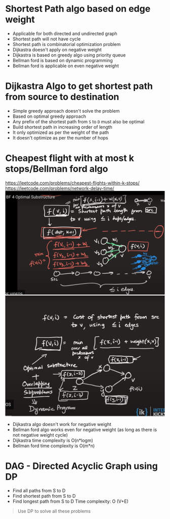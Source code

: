 # Shortest Path algo based on edge weight
- Applicable for both directed and undirected graph
- Shortest path will not have cycle
- Shortest path is combinatorial optimization problem
- Dijkastra doesn't apply on negative weight
- Dijkastra is based on greedy algo using priority queue
- Bellman ford is based on dynamic programming
- Bellman ford is applicable on even negative weight

# Dijkastra Algo to get shortest path from source to destination
- Simple greedy approach doesn't solve the problem
- Based on optimal greedy approach
- Any prefix of the shortest path from `S` to `D` must also be optimal
- Build shortest path in increasing order of length 
- It only optimized as per the weight of the path
- It doesn't optimize as per the number of hops

# Cheapest flight with at most k stops/Bellman ford algo
https://leetcode.com/problems/cheapest-flights-within-k-stops/
https://leetcode.com/problems/network-delay-time/
![](BellmanFord1.png)
![](BellmanFord2.png)
- Dijkastra algo doesn't work for negative weight
- Bellman ford algo works even for negative weight (as long as there is not negative weight cycle)
- Dijkastra time complexity is O(n*logm)
- Bellman ford time complexity is O(m*n)


# DAG - Directed Acyclic Graph using DP
- Find all paths from S to D
- Find shortest path from S to D
- Find longest path from S to D
Time complexity: O (V+E)
> Use DP to solve all these problems
